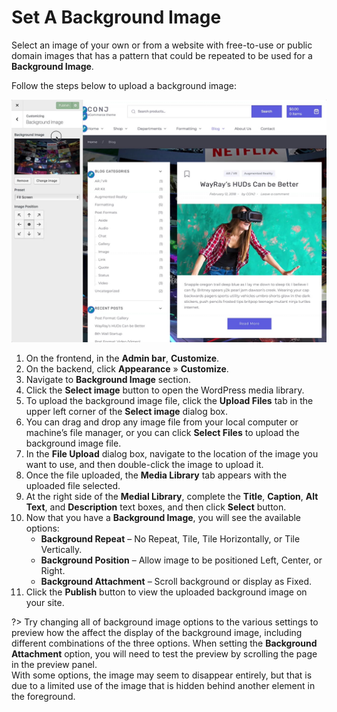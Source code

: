 # Set A Background Image

Select an image of your own or from a website with free-to-use or public domain images that has a pattern that could be repeated to be used for a **Background Image**.

Follow the steps below to upload a background image:

![Set a Background Image](img/set-background-image.jpg)

1. On the frontend, in the **Admin bar**, **Customize**.
2. On the backend, click **Appearance** » **Customize**.
3. Navigate to **Background Image** section.
4. Click the **Select image** button to open the WordPress media library.
5. To upload the background image file, click the **Upload Files** tab in the upper left corner of the **Select image** dialog box.
6. You can drag and drop any image file from your local computer or machine’s file manager, or you can click **Select Files** to upload the background image file.
7. In the **File Upload** dialog box, navigate to the location of the image you want to use, and then double-click the image to upload it.
8. Once the file uploaded, the **Media Library** tab appears with the uploaded file selected.
9. At the right side of the **Medial Library**, complete the **Title**, **Caption**, **Alt Text**, and **Description** text boxes, and then click **Select** button.
10. Now that you have a **Background Image**, you will see the available options:
    * **Background Repeat** – No Repeat, Tile, Tile Horizontally, or Tile Vertically.
    * **Background Position** – Allow image to be positioned Left, Center, or Right.
    * **Background Attachment** – Scroll background or display as Fixed.
11. Click the **Publish** button to view the uploaded background image on your site.

?> Try changing all of background image options to the various settings to preview how the affect the display of the background image, including different combinations of the three options. When setting the **Background Attachment** option, you will need to test the preview by scrolling the page in the preview panel.<br/>With some options, the image may seem to disappear entirely, but that is due to a limited use of the image that is hidden behind another element in the foreground.
